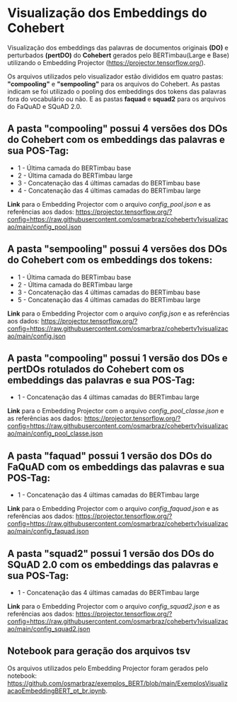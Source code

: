 # Visualização dos Embeddings do Cohebert

Visualização dos embeddings das palavras de documentos originais **(DO)** e perturbados **(pertDO)** do **Cohebert** gerados pelo BERTimbau(Large e Base) utilizando o Embedding Projector (https://projector.tensorflow.org/).

Os arquivos utilizados pelo visualizador estão divididos em quatro pastas: **"compooling"** e **"sempooling"** para os arquivos do Cohebert. As pastas indicam se foi utilizado o pooling dos embeddings dos tokens das palavras fora do vocabulário ou não. E as pastas **faquad** e **squad2** para os arquivos do FaQuAD e SQuAD 2.0.

## A pasta **"compooling"** possui 4 versões dos DOs do Cohebert com os embeddings das palavras e sua POS-Tag:
- 1 - Última camada do BERTimbau base
- 2 - Última camada do BERTimbau large
- 3 - Concatenação das 4 últimas camadas do BERTimbau base
- 4 - Concatenação das 4 últimas camadas do BERTimbau large

**Link** para o Embedding Projector com o arquivo *config_pool.json* e as referências aos dados:
https://projector.tensorflow.org/?config=https://raw.githubusercontent.com/osmarbraz/cohebertv1visualizacao/main/config_pool.json

## A pasta **"sempooling"** possui 4 versões dos DOs do Cohebert com os embeddings dos tokens:
- 1 - Última camada do BERTimbau base
- 2 - Última camada do BERTimbau large
- 3 - Concatenação das 4 últimas camadas do BERTimbau base
- 5 - Concatenação das 4 últimas camadas do BERTimbau large

**Link** para o Embedding Projector com o arquivo *config.json* e as referências aos dados:
https://projector.tensorflow.org/?config=https://raw.githubusercontent.com/osmarbraz/cohebertv1visualizacao/main/config.json

## A pasta **"compooling"** possui 1 versão dos DOs e pertDOs rotulados do Cohebert com os embeddings das palavras e sua POS-Tag:
- 1 - Concatenação das 4 últimas camadas do BERTimbau large

**Link** para o Embedding Projector com o arquivo *config_pool_classe.json* e as referências aos dados:
https://projector.tensorflow.org/?config=https://raw.githubusercontent.com/osmarbraz/cohebertv1visualizacao/main/config_pool_classe.json

## A pasta **"faquad"** possui 1 versão dos DOs do FaQuAD com os embeddings das palavras e sua POS-Tag:
- 1 - Concatenação das 4 últimas camadas do BERTimbau large

**Link** para o Embedding Projector com o arquivo *config_faquad.json* e as referências aos dados:
https://projector.tensorflow.org/?config=https://raw.githubusercontent.com/osmarbraz/cohebertv1visualizacao/main/config_faquad.json

## A pasta **"squad2"** possui 1 versão dos DOs do SQuAD 2.0 com os embeddings das palavras e sua POS-Tag:
- 1 - Concatenação das 4 últimas camadas do BERTimbau large

**Link** para o Embedding Projector com o arquivo *config_squad2.json* e as referências aos dados:
https://projector.tensorflow.org/?config=https://raw.githubusercontent.com/osmarbraz/cohebertv1visualizacao/main/config_squad2.json

## Notebook para geração dos arquivos tsv

Os arquivos utilizados pelo Embedding Projector foram gerados pelo notebook: https://github.com/osmarbraz/exemplos_BERT/blob/main/ExemplosVisualizacaoEmbeddingBERT_pt_br.ipynb.